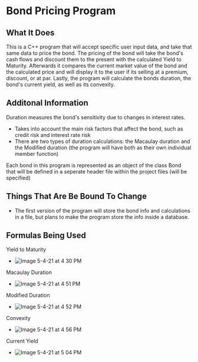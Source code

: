 # Bond Pricing Program

## What It Does
This is a C++ program that will accept specific user input data, and take that same data to price the bond. The pricing of the bond will take the bond's cash flows and discount them to the present with the calculated Yield to Maturity. Afterwards it compares the current market value of the bond and the calculated price and will display it to the user if its selling at a premium, discount, or at par. Lastly, the program will calculate the bonds duration, the bond's current yield, as well as its convexity.

## Additonal Information
Duration measures the bond's sensitivity due to changes in interest rates.
* Takes into account the main risk factors that affect the bond, such as credit risk and interest rate risk
* There are two types of duration calculations: the Macaulay duration and the Modified duration (the program will have both as their own individual member function)

Each bond in this program is represented as an object of the class Bond that will be defined in a seperate header file within the project files (will be specified)

## Things That Are Be Bound To Change
* The first version of the program will store the bond info and calculations in a file, but plans to make the program store the info inside a database.

## Formulas Being Used
Yield to Maturity
* ![Image 5-4-21 at 4 30 PM](https://user-images.githubusercontent.com/52176346/117065908-0cb43100-acf6-11eb-9e06-cf6d8d0f0575.jpg)

Macaulay Duration
* ![Image 5-4-21 at 4 51 PM](https://user-images.githubusercontent.com/52176346/117068190-f360b400-acf8-11eb-91cf-573c1f33aed4.jpg)

Modified Duration
* ![Image 5-4-21 at 4 52 PM](https://user-images.githubusercontent.com/52176346/117068284-15f2cd00-acf9-11eb-8e9b-419c79b013fd.jpg)

Convexity
* ![Image 5-4-21 at 4 56 PM](https://user-images.githubusercontent.com/52176346/117068819-bf39c300-acf9-11eb-95da-ad8af8104c19.jpg)

Current Yield
* ![Image 5-4-21 at 5 04 PM](https://user-images.githubusercontent.com/52176346/117069833-f8befe00-acfa-11eb-8cc3-2055bf640698.jpg)


